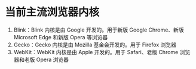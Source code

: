 # 当前主流浏览器内核

1. Blink：Blink 内核是由 Google 开发的。用于新版 Google Chrome、新版 Microsoft Edge 和新版 Opera 等浏览器
2. Gecko：Gecko 内核是由 Mozilla 基金会开发的。用于 Firefox 浏览器
3. WebKit：WebKit 内核是由 Apple 开发的。用于 Safari、老版 Chrome 浏览器和老版 Opera 浏览器
